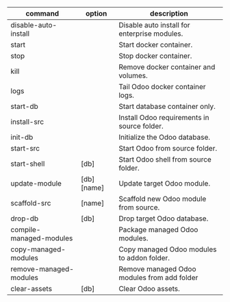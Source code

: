 command|option|description
-|-|-
disable-auto-install| |Disable auto install for enterprise modules.
start| |Start docker container.
stop| |Stop docker container.
kill| |Remove docker container and volumes.
logs| |Tail Odoo docker container logs.
start-db| |Start database container only.
install-src| |Install Odoo requirements in source folder.
init-db| |Initialize the Odoo database.
start-src| |Start Odoo from source folder.
start-shell|[db]|Start Odoo shell from source folder.
update-module|[db] [name]|Update target Odoo module.
scaffold-src|[name]|Scaffold new Odoo module from source.
drop-db|[db]|Drop target Odoo database.
compile-managed-modules| |Package managed Odoo modules.
copy-managed-modules| |Copy managed Odoo modules to addon folder.
remove-managed-modules| |Remove managed Odoo modules from add folder
clear-assets|[db]|Clear Odoo assets.
